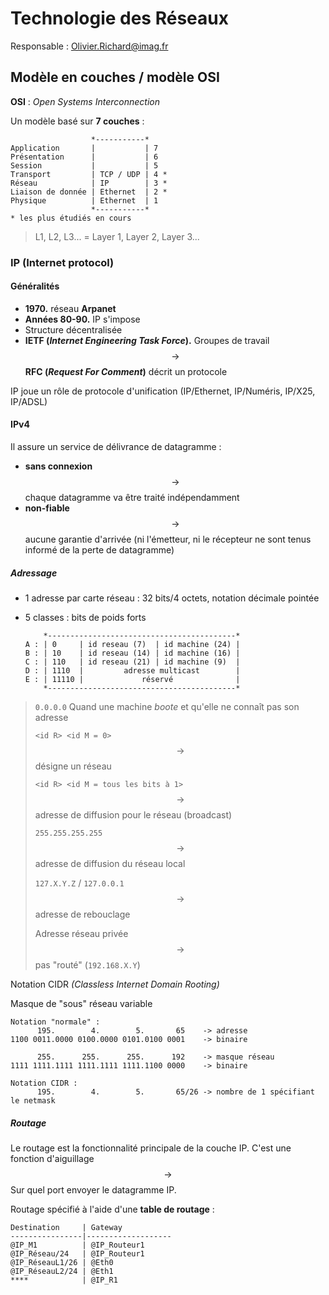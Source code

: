 # Technologie des Réseaux

Responsable : Olivier.Richard@imag.fr

## Modèle en couches / modèle OSI

**OSI** : *Open Systems Interconnection*

Un modèle basé sur **7 couches** :

```text
                  *-----------*
Application       |           | 7
Présentation      |           | 6
Session           |           | 5
Transport         | TCP / UDP | 4 *
Réseau            | IP        | 3 *
Liaison de donnée | Ethernet  | 2 *
Physique          | Ethernet  | 1
                  *-----------*
* les plus étudiés en cours
```

> L1, L2, L3... = Layer 1, Layer 2, Layer 3...

### IP (Internet protocol)

#### Généralités

- **1970.** réseau **Arpanet**
- **Années 80-90.** IP s'impose
- Structure décentralisée
- **IETF (*Internet Engineering Task Force*).** Groupes de travail $$\rightarrow$$ **RFC (*Request For Comment*)** décrit un protocole

IP joue un rôle de protocole d'unification (IP/Ethernet, IP/Numéris, IP/X25, IP/ADSL)

#### IPv4

Il assure un service de délivrance de datagramme :

- **sans connexion** $$\rightarrow$$ chaque datagramme va être traité indépendamment
- **non-fiable** $$\rightarrow$$ aucune garantie d'arrivée (ni l'émetteur, ni le récepteur ne sont tenus informé de la perte de datagramme)

##### Adressage

- 1 adresse par carte réseau : 32 bits/4 octets, notation décimale pointée
- 5 classes : bits de poids forts

    ```text
        *------------------------------------------*
    A : | 0     | id reseau (7)  | id machine (24) |
    B : | 10    | id reseau (14) | id machine (16) |
    C : | 110   | id reseau (21) | id machine (9)  |
    D : | 1110  |         adresse multicast        |
    E : | 11110 |             réservé              |
        *------------------------------------------*
    ```

> `0.0.0.0` Quand une machine *boote* et qu'elle ne connaît pas son adresse
>
> `<id R> <id M = 0>` $$\rightarrow$$ désigne un réseau
>
> `<id R> <id M = tous les bits à 1>` $$\rightarrow$$ adresse de diffusion pour le réseau (broadcast)
>
> `255.255.255.255` $$\rightarrow$$ adresse de diffusion du réseau local
>
> `127.X.Y.Z` / `127.0.0.1` $$\rightarrow$$ adresse de rebouclage
>
> Adresse réseau privée $$\rightarrow$$ pas "routé" (`192.168.X.Y`)

Notation CIDR *(Classless Internet Domain Rooting)*

Masque de "sous" réseau variable

```text
Notation "normale" :
      195.        4.        5.       65    -> adresse
1100 0011.0000 0100.0000 0101.0100 0001    -> binaire

      255.      255.      255.      192    -> masque réseau
1111 1111.1111 1111.1111 1111.1100 0000    -> binaire
```

```text
Notation CIDR :
      195.        4.        5.       65/26 -> nombre de 1 spécifiant le netmask
```

##### Routage

Le routage est la fonctionnalité principale de la couche IP. C'est une fonction d'aiguillage $$\rightarrow$$ Sur quel port envoyer le datagramme IP.

Routage spécifié à l'aide d'une **table de routage** :

```text
Destination     | Gateway
----------------|-------------------
@IP_M1          | @IP_Routeur1
@IP_Réseau/24   | @IP_Routeur1
@IP_RéseauL1/26 | @Eth0
@IP_RéseauL2/24 | @Eth1
****            | @IP_R1
```
